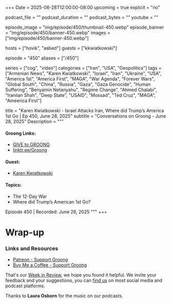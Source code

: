 +++
Date = 2025-06-28T12:00:00-08:00
upcoming = true
explicit = "no"

podcast_file = ""
podcast_duration = ""
podcast_bytes = ""
youtube = ""

episode_image = "img/episode/450/thumbnail-450.webp"
episode_banner = "img/episode/450/banner-450.webp"
images = ["img/episode/450/banner-450.webp"]

hosts = ["hovik", "asbed"]
guests = ["kkwiatkowski"]

episode = "450"
aliases = ["/450"]

series = ["cog", "video"]
categories = ["Iran", "USA", "Geopolitics"]
tags = ["Armenian News", "Karen Kwiatkowski", "Israel", "Iran", "Ukraine", "USA", "America 1st", "America First", "MAGA", "War Agenda", "Forever Wars", "Global South", "China", "Russia", "Gaza", "Gaza Genocide", "Human Suffering", "Benyamin Netanyahu", "Regime Change", "Ahmed Chalabi", "Iraniian Shah", "Deep State", "USAID", "Mossad", "Ted Cruz", "MAGA", "Ameerica First"]

title = "Karen Kwiatkowski - Israel Attacks Iran, Where did Trump’s America 1st Go | Ep 450, June 28, 2025"
subtitle = "Conversations on Groong - June 28, 2025"
Description = """

#### Groong Links:
* [GIVE to GROONG](https://podcasts.groong.org/donate)
* [linktr.ee/Groong](https://linktr.ee/groong)

#### Guest:
* [Karen Kwiatkowski](/guest/kkwiatkowski)

#### Topics:
* The 12-Day War
* Where did Trump’s American 1st Go?


Episode 450 | Recorded: June 26, 2025
"""
+++





# Wrap-up

### **Links and Resources**

* [Patreon - Support Groong](https://www.patreon.com/ann_groong)
* [Buy Me a Coffee - Support Groong](https://www.buymeacoffee.com/groong)

That's our [Week in Review](https://podcasts.groong.org/), we hope you found it helpful. We invite your feedback and your suggestions, you can [find us](https://linktr.ee/groong) on most social media and podcast platforms.

Thanks to __Laura Osborn__ for the music on our podcasts.

